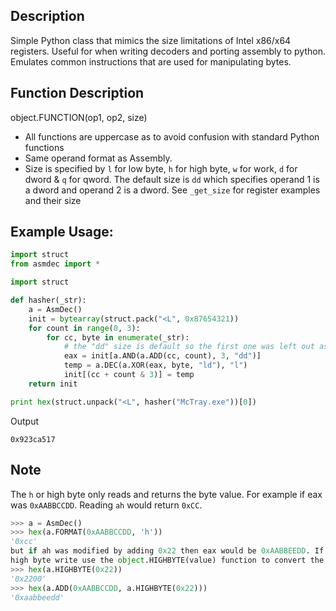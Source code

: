 ## Description
Simple Python class that mimics the size limitations of Intel x86/x64 registers. Useful for when writing decoders and porting assembly to python. Emulates common instructions that are used for manipulating bytes. 

## Function Description 
object.FUNCTION(op1, op2, size) 
 * All functions are uppercase as to avoid confusion with standard Python functions 
 * Same operand format as Assembly. 
 * Size is specified by `l` for low byte, `h` for high byte, `w` for work, `d` for dword & `q` for qword. The default size is `dd` which specifies operand 1 is a dword and operand 2 is a dword. See `_get_size` for register examples and their size 

## Example Usage:

```Python    
import struct 
from asmdec import *

import struct

def hasher(_str):
    a = AsmDec()
    init = bytearray(struct.pack("<L", 0x87654321))
    for count in range(0, 3):
        for cc, byte in enumerate(_str):
            # the "dd" size is default so the first one was left out as an example
            eax = init[a.AND(a.ADD(cc, count), 3, "dd")]
            temp = a.DEC(a.XOR(eax, byte, "ld"), "l")
            init[(cc + count & 3)] = temp
    return init

print hex(struct.unpack("<L", hasher("McTray.exe"))[0]) 
``` 
Output
```
0x923ca517
```

## Note
The `h` or high byte only reads and returns the byte value. For example if eax was `0xAABBCCDD`. Reading `ah` would return `0xCC`. 

```Python
>>> a = AsmDec()
>>> hex(a.FORMAT(0xAABBCCDD, 'h'))
'0xcc'
but if ah was modified by adding 0x22 then eax would be 0xAABBEEDD. If the code needs to mimic the 
high byte write use the object.HIGHBYTE(value) function to convert the byte to a high byte. 
>>> hex(a.HIGHBYTE(0x22))
'0x2200'
>>> hex(a.ADD(0xAABBCCDD, a.HIGHBYTE(0x22)))
'0xaabbeedd'
```